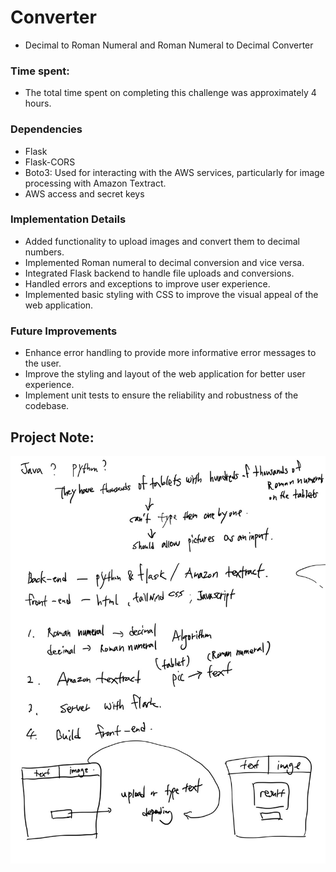 # Converter
 - Decimal to Roman Numeral and Roman Numeral to Decimal Converter

### Time spent:
 - The total time spent on completing this challenge was approximately 4 hours.

### Dependencies

- Flask
- Flask-CORS
- Boto3: Used for interacting with the AWS services, particularly for image processing with Amazon Textract.
- AWS access and secret keys

### Implementation Details

- Added functionality to upload images and convert them to decimal numbers.
- Implemented Roman numeral to decimal conversion and vice versa.
- Integrated Flask backend to handle file uploads and conversions.
- Handled errors and exceptions to improve user experience.
- Implemented basic styling with CSS to improve the visual appeal of the web application.

### Future Improvements

- Enhance error handling to provide more informative error messages to the user.
- Improve the styling and layout of the web application for better user experience.
- Implement unit tests to ensure the reliability and robustness of the codebase.

## Project Note:
![Project Concept Note](ProjectNote.jpg)
